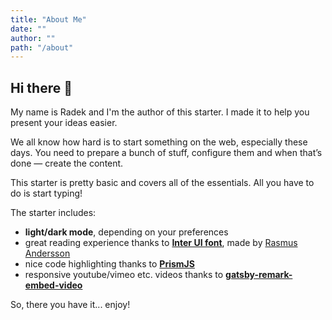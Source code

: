 ```yaml
---
title: "About Me"
date: ""
author: ""
path: "/about"
---
```


## Hi there 👋

My name is Radek and I'm the author of this starter. I made it to help you present your ideas easier.

We all know how hard is to start something on the web, especially these days. You need to prepare a bunch of stuff, configure them and when that’s done — create the content.

This starter is pretty basic and covers all of the essentials. All you have to do is start typing!

The starter includes:

- **light/dark mode**, depending on your preferences
- great reading experience thanks to [**Inter UI font**](https://rsms.me/inter/), made by [Rasmus Andersson](https://rsms.me/about/)
- nice code highlighting thanks to [**PrismJS**](https://prismjs.com)
- responsive youtube/vimeo etc. videos thanks to [**gatsby-remark-embed-video**](https://github.com/borgfriend/gatsby-remark-embed-video)

So, there you have it... enjoy!
